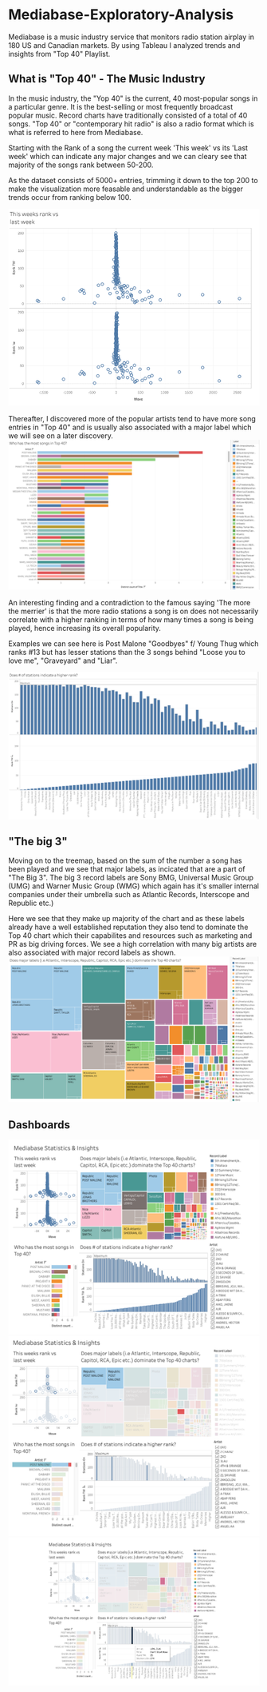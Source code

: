 # Mediabase-Exploratory-Analysis
Mediabase is a music industry service that monitors radio station airplay in 180 US and Canadian markets. By using Tableau I analyzed trends and insights from "Top 40" Playlist. 

## What is "Top 40" - The Music Industry 
In the music industry, the "Yop 40" is the current, 40 most-popular songs in a particular genre. It is the best-selling or most frequently broadcast popular music. Record charts have traditionally consisted of a total of 40 songs. "Top 40" or "contemporary hit radio" is also a radio format which is what is referred to here from Mediabase.

Starting with the Rank of a song the current week 'This week' vs its 'Last week' which can indicate any major changes and we can cleary see that majority of the songs rank between 50-200. 

As the dataset consists of 5000+ entries, trimming it down to the top 200 to make the visualization more feasable and understandable as the bigger trends occur from ranking below 100.

![image](https://github.com/tanjadaa/Mediabase-Exploratory-Analysis/blob/main/Visualizations/This%20Week%20vs%20Last%20week.png)

Thereafter, I discovered more of the popular artists tend to have more song entries in "Top 40" and is usually also associated with a major label which we will see on a later discovery.
![image](https://github.com/tanjadaa/Mediabase-Exploratory-Analysis/blob/main/Visualizations/most%20songs.png)

An interesting finding and a contradiction to the famous saying 'The more the merrier' is that the more radio stations a song is on does not necessarily correlate with a higher ranking in terms of how many times a song is being played, hence increasing its overall popularity. 

   Examples we can see here is Post Malone "Goodbyes" f/ Young Thug which ranks #13 but has lesser stations than the 3 songs behind "Loose you to love me", "Graveyard" and "Liar". 

![image](https://github.com/tanjadaa/Mediabase-Exploratory-Analysis/blob/main/Visualizations/StationsOn.png)

## "The big 3"

Moving on to the treemap, based on the sum of the number a song has been played and we see that major labels, as incicated that are a part of "The Big 3". The big 3 record labels are Sony BMG, Universal Music Group (UMG) and Warner Music Group (WMG) which again has it's smaller internal companies under their umbrella such as Atlantic Records, Interscope and Republic etc.) 

Here we see that they make up majority of the chart and as these labels already have a well established reputation they also tend to dominate the Top 40 chart which their capabilites and resources such as marketing and PR as big driving forces. We see a high correlation with many big artists are also associated with major record labels as shown.
![image](https://github.com/tanjadaa/Mediabase-Exploratory-Analysis/blob/main/Visualizations/Tree.png)

## Dashboards
![image](https://github.com/tanjadaa/Mediabase-Exploratory-Analysis/blob/main/Visualizations/dashboard1.png)
![image](https://github.com/tanjadaa/Mediabase-Exploratory-Analysis/blob/main/Visualizations/dashboard2.png)
![image](https://github.com/tanjadaa/Mediabase-Exploratory-Analysis/blob/main/Visualizations/dashboard3.png)
